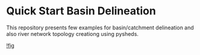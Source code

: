 # Quick Start Basin Delineation

This repository presents few examples for basin/catchment delineation and also river network topology creationg using pysheds.

[!fig](https://github.com/ShervanGharari/Quick_Start_Basin_Delineation/blob/master/figs/final_results.png)
